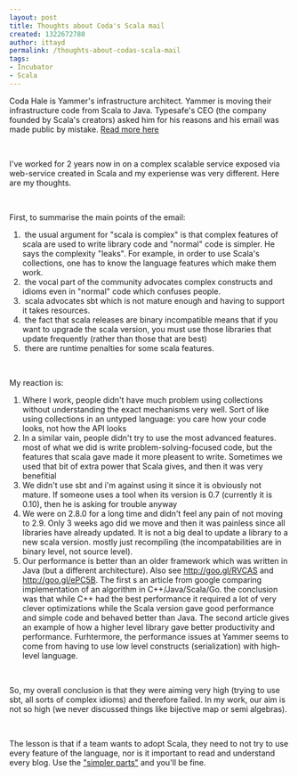 ```yaml
---
layout: post
title: Thoughts about Coda's Scala mail
created: 1322672780
author: ittayd
permalink: /thoughts-about-codas-scala-mail
tags:
- Incubator
- Scala
---
```

<p>Coda Hale is Yammer's infrastructure architect. Yammer is moving their infrastructure code from&nbsp;Scala to Java. Typesafe's CEO&nbsp;(the company founded by Scala's creators)&nbsp;asked him for his reasons and his email was made public by mistake. <a href="http://codahale.com/the-rest-of-the-story/">Read more here</a></p>
<p>&nbsp;</p>
<p>I've worked for 2 years now in on a complex scalable service exposed via web-service created in Scala and my experiense was very different. Here are my thoughts.</p>
<p>&nbsp;</p>
<p>First, to summarise the main points of the email:</p>
<ol>
    <li>&nbsp;the usual argument for &quot;scala is complex&quot; is that complex       features of scala are used to write library code and &quot;normal&quot; code       is simpler. He says the complexity &quot;leaks&quot;. For example, in order to use       Scala's collections, one has to know the language features which make them work.</li>
    <li>&nbsp;the vocal part of the community advocates complex constructs       and idioms even in &quot;normal&quot; code which confuses people.</li>
    <li>&nbsp;scala advocates sbt which is not mature enough and having to       support it takes resources.</li>
    <li>&nbsp;the fact that scala releases are binary incompatible means       that if you want to upgrade the scala version, you must use those       libraries that update frequently (rather than those that are best)</li>
    <li>&nbsp;there are runtime penalties for some scala features.</li>
</ol>
<p>&nbsp;</p>
<p>My reaction is:</p>
<ol>
    <li>Where I&nbsp;work,  people didn't have much problem using       collections without understanding the exact mechanisms very well. Sort of like using collections in an untyped language: you care       how your code looks, not how the API looks</li>
    <li>In a similar vain, people didn't try to use the most advanced       features. most of what we did is write problem-solving-focused code, but the       features that scala gave made it more pleasent to write. Sometimes we used that bit of extra power that Scala gives, and then it was very benefitial</li>
    <li>We didn't use sbt and i'm against using it since it is       obviously not mature. If someone uses a tool when its version is       0.7 (currently it is 0.10), then he is asking for trouble anyway</li>
    <li>We were on 2.8.0 for a long time and didn't feel any pain of       not moving to 2.9. Only 3 weeks ago did we move and then it was       painless since all libraries have already updated. It is not a big       deal to update a library to a new scala version. mostly just       recompiling (the incompatabilities are in binary level, not source       level).</li>
    <li>Our performance is better than an older framework which was written       in Java (but a different architecture). Also see <a href="http://goo.gl/RVCAS">      http://goo.gl/RVCAS</a> and <a href="http://goo.gl/ePC5B">http://goo.gl/ePC5B</a>. The first s an article from google comparing implementation of an       algorithm in C++/Java/Scala/Go. the conclusion was that while C++       had the best performance it required a lot of very clever       optimizations while the Scala version gave good performance and       simple code and behaved better than Java.&nbsp;The second article gives an example of how a higher level library gave better productivity and performance. Furhtermore, the performance issues at Yammer       seems to come from having to use low level constructs       (serialization) with high-level language.</li>
</ol>
<p>&nbsp;</p>
<p>So, my overall conclusion is that they were aiming very high       (trying to use sbt, all sorts of complex idioms) and therefore       failed. In my work, our aim is not so high (we never discussed       things like bijective map or semi algebras). </p>
<p>&nbsp;</p>
<p>The lesson is that if a team wants to adopt Scala, they need to       not try to use every feature of the language, nor is it important       to read and understand every blog. Use the <a href="http://www.tikalk.com/java/blog/simpler-parts-scala">&quot;simpler parts&quot;</a> and       you'll be fine.</p>
<p>&nbsp;</p>
<p>&nbsp;</p>
<p>&nbsp;</p>
<p>&nbsp;</p>
